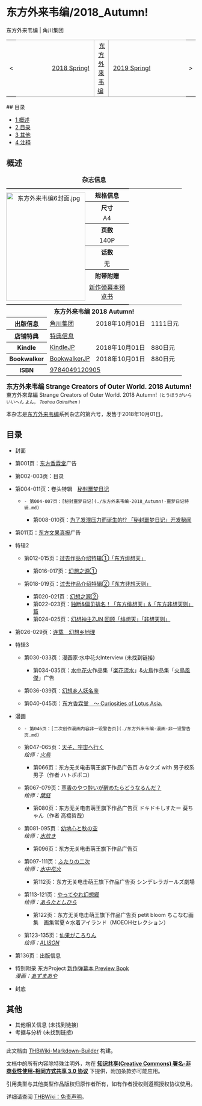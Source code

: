 # 东方外来韦编/2018_Autumn!

<!-- source html: G:\repos\THBWiki-Markdown-Builder\THBWikiMarkdown\Temp\main\6\64\ns0%3A%E4%B8%9C%E6%96%B9%E5%A4%96%E6%9D%A5%E9%9F%A6%E7%BC%96%2F2018_Autumn%21.html -->

东方外来韦编 | 角川集团

<center>

<table>
<tbody><tr>
<td>&lt;
</td>
<td style="border-top: 1px solid #aaaaaa; border-bottom: 1px solid #aaaaaa; width: 50%; text-align: right"><a href="./东方外来韦编-2018_Spring!.md" title="东方外来韦编/2018 Spring!">2018 Spring!</a>&#160;
</td>
<td style="text-align: center; border-left: 1px solid #aaaaaa; border-right: 1px solid #aaaaaa; border-top: 1px solid #aaaaaa; border-bottom: 1px solid #aaaaaa;">&#160;<a href="./东方外来韦编.md" title="东方外来韦编">东方外来韦编</a>&#160;
</td>
<td style="border-top: 1px solid #aaaaaa; border-bottom: 1px solid #aaaaaa; width: 50%; text-align: left">&#160;<a href="./东方外来韦编-2019_Spring!.md" title="东方外来韦编/2019 Spring!">2019 Spring!</a>
</td>
<td>&gt;
</td></tr></tbody></table>

  
</center>
## 目录

- [1 概述](#概述)
- [2 目录](#目录)
- [3 其他](#其他)
- [4 注释](#注释)




## 概述

<table><caption><b>杂志信息</b></caption>
<tbody><tr style="border-spacing: 0px;"><td colspan="4" style="text-align:center; padding: 0px;">
<table style="margin: 0px; padding: 0px;text-align:center !important;width:100%">
<tbody><tr><td rowspan="10" style="padding: 0px;">
<div class="floatnone"><a href="./文件-东方外来韦编6封面.jpg.md" class="image"><img alt="东方外来韦编6封面.jpg" src="https://upload.thwiki.cc/thumb/a/af/%E4%B8%9C%E6%96%B9%E5%A4%96%E6%9D%A5%E9%9F%A6%E7%BC%966%E5%B0%81%E9%9D%A2.jpg/210px-%E4%B8%9C%E6%96%B9%E5%A4%96%E6%9D%A5%E9%9F%A6%E7%BC%966%E5%B0%81%E9%9D%A2.jpg" decoding="async" loading="lazy" width="210" height="288" srcset="https://upload.thwiki.cc/thumb/a/af/%E4%B8%9C%E6%96%B9%E5%A4%96%E6%9D%A5%E9%9F%A6%E7%BC%966%E5%B0%81%E9%9D%A2.jpg/315px-%E4%B8%9C%E6%96%B9%E5%A4%96%E6%9D%A5%E9%9F%A6%E7%BC%966%E5%B0%81%E9%9D%A2.jpg 1.5x, https://upload.thwiki.cc/thumb/a/af/%E4%B8%9C%E6%96%B9%E5%A4%96%E6%9D%A5%E9%9F%A6%E7%BC%966%E5%B0%81%E9%9D%A2.jpg/420px-%E4%B8%9C%E6%96%B9%E5%A4%96%E6%9D%A5%E9%9F%A6%E7%BC%966%E5%B0%81%E9%9D%A2.jpg 2x" data-file-width="1200" data-file-height="1646"></a></div>
</td><th class="titleH1" style="width:100px" height="20">规格信息</th>
</tr><tr><th class="titleH2" height="20">尺寸</th></tr>
<tr><td height="20">A4</td></tr>
<tr><th class="titleH2" height="20">页数</th></tr>
<tr><td height="20">140P</td></tr>
<tr><th class="titleH2" height="20">话数</th></tr>
<tr><td height="20">无</td></tr>
<tr><th class="titleH2" height="20">附带附赠</th></tr>
<tr><td height="20"><a href="/%E6%96%B0%E4%BD%9C%E5%BC%B9%E5%B9%95%E6%9C%AC" class="mw-redirect" title="新作弹幕本">新作弹幕本预览书</a></td></tr>
<tr><td></td></tr>
</tbody></table>
</td></tr><tr><th colspan="4" class="titleH1">东方外来韦编 2018 Autumn!</th></tr>
<tr><th scope="row" class="titleH2" width="60px">出版信息</th><td><a href="./角川集团.md" title="角川集团">角川集团</a></td><td>2018年10月01日</td><td>1111日元</td></tr><tr><th scope="row" class="titleH2"><b>店铺特典</b></th><td colspan="3"><a href="/index.php?title=%E4%B8%9C%E6%96%B9%E5%A4%96%E6%9D%A5%E9%9F%A6%E7%BC%96/2018_Autumn!/%E7%89%B9%E5%85%B8&amp;action=edit&amp;redlink=1" class="new" title="东方外来韦编/2018 Autumn!/特典（页面不存在）">特典信息</a></td></tr><tr><th scope="row" class="titleH2"><b>Kindle</b></th><td><a href="http://www.amazon.co.jp/dp/B07HWLF82X" class="extiw" title="亚马逊:B07HWLF82X">KindleJP</a></td><td>2018年10月01日</td><td>880日元</td></tr><tr><th scope="row" class="titleH2"><b>Bookwalker</b></th><td><a href="https://bookwalker.jp/dea6a7fd6b-c841-4051-bcec-f192dff60c3f" class="extiw" title="bookwalker:dea6a7fd6b-c841-4051-bcec-f192dff60c3f">BookwalkerJP</a></td><td>2018年10月01日</td><td>880日元</td></tr><tr><th scope="row" class="titleH2"><b>ISBN</b></th><td colspan="3"><a href="http://thwiki.cc/Special:BookSources/9784049120905" class="extiw" title="isbn:9784049120905">9784049120905</a></td></tr></tbody></table>


  
<big> **东方外来韦编 Strange Creators of Outer World. 2018 Autumn!**   
</big>
東方外來韋編 Strange Creators of Outer World. 2018 Autumn!<small>（とうほうがいらいいへん よん， *Touhou Gairaiihen* ）</small>  

本杂志是[东方外来韦编](./东方外来韦编.md)系列杂志的第六号，发售于2018年10月01日。
  

## 目录
- 封面
- 第001页：[东方香霖堂](./东方香霖堂.md)广告
- 第002-003页：目录
- 第004-011页：卷头特辑　[秘封噩梦日记](./秘封噩梦日记.md)
  -     - 第004-007页：[秘封噩梦日记](./东方外来韦编-2018_Autumn!-噩梦日记特辑.md)
    - 第008-010页：[为了发泄压力而诞生的!? 「秘封噩梦日记」开发秘闻](./东方外来韦编-2018_Autumn!-噩梦日记访谈.md)


- 第011页：[东方文果真报](./东方文果真报.md)广告
- 特辑2
  - 第012-015页：[过去作品介绍特辑①「东方绯想天」](./东方外来韦编-2018_Autumn!-绯想天特辑.md)
    - 第016-017页：[幻想之源①](./东方外来韦编-2018_Autumn!-幻想之源①.md)

  - 第018-019页：[过去作品介绍特辑②「东方非想天则」](./东方外来韦编-2018_Autumn!-非想天则特辑.md)
    - 第020-021页：[幻想之源②](./东方外来韦编-2018_Autumn!-幻想之源②.md)
    - 第022-023页：[独断&amp;偏见排名！「东方绯想天」&amp;「东方非想天则」篇](./东方外来韦编-2018_Autumn!-绯想天&非想天则交叉评论.md)
    - 第024-025页：[幻想神主ZUN 回顾「绯想天」「非想天则」](./东方外来韦编-2018_Autumn!-ZUN访谈.md)


- 第026-029页：[连载　幻想乡地理](./东方外来韦编-2018_Autumn!-幻想乡地理.md)
- 特辑3
  - 第030-033页：漫画家·水中花火Interview (未找到链接)
    - 第034-035页：[水中花火](./水中花火.md)作品集「[楽花流水](./楽花流水.md)」&amp;[火鳥](./火鳥.md)作品集「[火鳥風傑](./火鳥風傑.md)」广告

  - 第036-039页：[幻想乡人妖名鉴](./东方外来韦编-2018_Autumn!-幻想乡人妖名鉴.md)
  - 第040-045页：[东方香霖堂　～ Curiosities of Lotus Asia.](./东方香霖堂-东方外来韦编第6话.md)

- 漫画
  -     - 第046页：[二次创作漫画内容非一设警告页](./东方外来韦编-漫画-非一设警告页.md)

  - 第047-065页：[天子、宇宙へ行く](https://bbs.nyasama.com/forum.php?mod=viewthread&amp;tid=1837991)  
 *绘师：[火鳥](./火鳥.md)* 
    - 第066页：东方无关电击萌王旗下作品广告页 みなクズ with 男子校系男子（作者 ハトポポコ）

  - 第067-079页：[萃香のやつ酔いが醒めたらどうなるんだ？](https://bbs.nyasama.com/forum.php?mod=viewthread&amp;tid=1839811)  
 *绘师：[葉庭](./葉庭.md)* 
    - 第080页：东方无关电击萌王旗下作品广告页 ドキドキしすたー 葵ちゃん（作者 高橋哲哉）

  - 第081-095页：[幼地心と秋の空](https://bbs.nyasama.com/forum.php?mod=viewthread&amp;tid=1839507)  
 *绘师：[水炊き](./水炊き.md)* 
    - 第096页：东方无关电击萌王旗下作品广告页

  - 第097-111页：[ふたりの二次](https://bbs.nyasama.com/forum.php?mod=viewthread&amp;tid=1837458)  
 *绘师：[水中花火](./水中花火.md)* 
    - 第112页：东方无关电击萌王旗下作品广告页 シンデレラガールズ劇場

  - 第113-121页：[やってやれ幻想郷](https://bbs.nyasama.com/forum.php?mod=viewthread&amp;tid=1835089)  
 *绘师：[あらたとしひら](./あらたとしひら.md)* 
    - 第122页：东方无关电击萌王旗下作品广告页 petit bloom ちこなむ画集　画集常夏☆水着アイランド（MOEOHセレクション）

  - 第123-135页：[仙果がころりん](https://bbs.nyasama.com/forum.php?mod=viewthread&amp;tid=1835091)  
 *绘师：[ALISON](./ALISON.md)* 

- 第136页：出版信息
- 特别附录 东方Project [新作弹幕本 Preview Book](./The_Grimoire_of_Usami.md)  
 *漫画：[あずまあや](./あずまあや.md)* 
- 封底

## 其他
- 其他相关信息 (未找到链接)
- 考据与分析 (未找到链接)







---

此文档由 [THBWiki-Markdown-Builder](https://github.com/Delsin-Yu/THBWiki-Markdown-Builder) 构建。

文档中的所有内容除特殊注明外，均在 [**知识共享(Creative Commons) 署名-非商业性使用-相同方式共享 3.0 协议**](https://creativecommons.org/licenses/by-sa/3.0/deed.zh-hans) 下提供，附加条款亦可能应用。

引用类型与其他类型作品版权归原作者所有，如有作者授权则遵照授权协议使用。

详细请查阅 [THBWiki：免责声明](https://thbwiki.cc/THBWiki:%E5%85%8D%E8%B4%A3%E5%A3%B0%E6%98%8E)。

